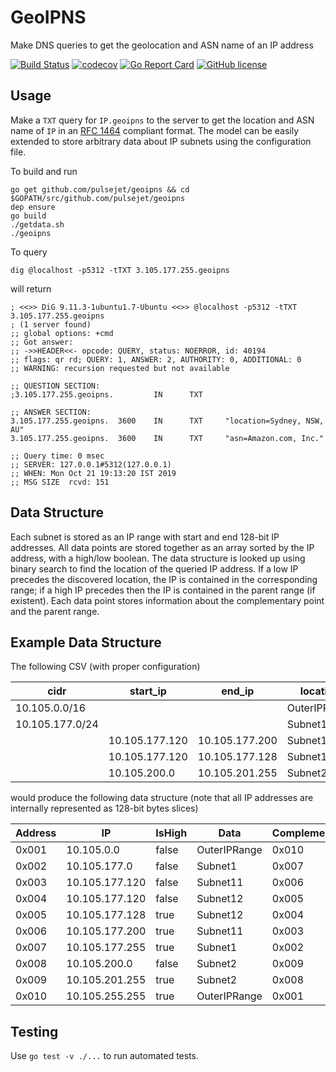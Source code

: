 # GeoIPNS

Make DNS queries to get the geolocation and ASN name of an IP address

[![Build Status](https://travis-ci.org/pulsejet/geoipns.svg?branch=master)](https://travis-ci.org/pulsejet/geoipns)
[![codecov](https://codecov.io/gh/pulsejet/geoipns/branch/master/graph/badge.svg)](https://codecov.io/gh/pulsejet/geoipns)
[![Go Report Card](https://goreportcard.com/badge/github.com/pulsejet/geoipns)](https://goreportcard.com/report/github.com/pulsejet/geoipns)
[![GitHub license](https://img.shields.io/github/license/pulsejet/geoipns)](https://github.com/pulsejet/geoipns/blob/master/LICENSE)

## Usage

Make a `TXT` query for `IP.geoipns` to the server to get the location and ASN name of `IP` in an [RFC 1464](https://tools.ietf.org/html/rfc1464) compliant format. The model can be easily extended to store arbitrary data about IP subnets using the configuration file.

To build and run
```
go get github.com/pulsejet/geoipns && cd $GOPATH/src/github.com/pulsejet/geoipns
dep ensure
go build
./getdata.sh
./geoipns
```

To query
```
dig @localhost -p5312 -tTXT 3.105.177.255.geoipns
```

will return

```
; <<>> DiG 9.11.3-1ubuntu1.7-Ubuntu <<>> @localhost -p5312 -tTXT 3.105.177.255.geoipns
; (1 server found)
;; global options: +cmd
;; Got answer:
;; ->>HEADER<<- opcode: QUERY, status: NOERROR, id: 40194
;; flags: qr rd; QUERY: 1, ANSWER: 2, AUTHORITY: 0, ADDITIONAL: 0
;; WARNING: recursion requested but not available

;; QUESTION SECTION:
;3.105.177.255.geoipns.         IN      TXT

;; ANSWER SECTION:
3.105.177.255.geoipns.  3600    IN      TXT     "location=Sydney, NSW, AU"
3.105.177.255.geoipns.  3600    IN      TXT     "asn=Amazon.com, Inc."

;; Query time: 0 msec
;; SERVER: 127.0.0.1#5312(127.0.0.1)
;; WHEN: Mon Oct 21 19:13:20 IST 2019
;; MSG SIZE  rcvd: 151
```

## Data Structure
Each subnet is stored as an IP range with start and end 128-bit IP addresses. All data points are stored together as an array sorted by the IP address, with a high/low boolean. The data structure is looked up using binary search to find the location of the queried IP address. If a low IP precedes the discovered location, the IP is contained in the corresponding range; if a high IP precedes then the IP is contained in the parent range (if existent). Each data point stores information about the complementary point and the parent range.

## Example Data Structure
The following CSV (with proper configuration)

| cidr            | start_ip       | end_ip         | location     | 
|-----------------|----------------|----------------|--------------| 
| 10.105.0.0/16   |                |                | OuterIPRange | 
| 10.105.177.0/24 |                |                | Subnet1      | 
|                 | 10.105.177.120 | 10.105.177.200 | Subnet11     | 
|                 | 10.105.177.120 | 10.105.177.128 | Subnet12     | 
|                 | 10.105.200.0   | 10.105.201.255 | Subnet2      | 

would produce the following data structure (note that all IP addresses are internally represented as 128-bit bytes slices)

| Address | IP             | IsHigh | Data         | Complement | Parent | 
|---------|----------------|--------|--------------|------------|--------| 
| 0x001   | 10.105.0.0     | false  | OuterIPRange | 0x010      | 0x000  | 
| 0x002   | 10.105.177.0   | false  | Subnet1      | 0x007      | 0x001  | 
| 0x003   | 10.105.177.120 | false  | Subnet11     | 0x006      | 0x002  | 
| 0x004   | 10.105.177.120 | false  | Subnet12     | 0x005      | 0x003  | 
| 0x005   | 10.105.177.128 | true   | Subnet12     | 0x004      | 0x003  | 
| 0x006   | 10.105.177.200 | true   | Subnet11     | 0x003      | 0x002  | 
| 0x007   | 10.105.177.255 | true   | Subnet1      | 0x002      | 0x001  | 
| 0x008   | 10.105.200.0   | false  | Subnet2      | 0x009      | 0x001  | 
| 0x009   | 10.105.201.255 | true   | Subnet2      | 0x008      | 0x001  | 
| 0x010   | 10.105.255.255 | true   | OuterIPRange | 0x001      | 0x000  | 

## Testing
Use `go test -v ./...` to run automated tests.
